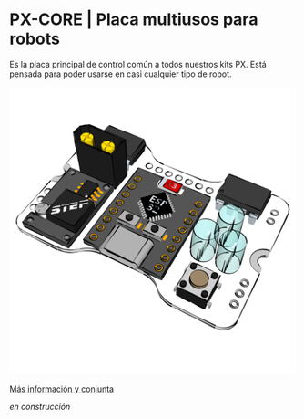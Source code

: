 # PX-CORE | Placa multiusos para robots

Es la placa principal de control común a todos nuestros kits PX. Está pensada para poder usarse en casi cualquier tipo de robot.

![PX-CORE](./images/px-core_01.png)

[Más información y conjunta](http://oprobots.github.io/modulos/px-core/ "Más información y conjunta")

*en construcción*